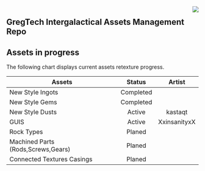 <div>
  <img src="https://i.imgur.com/9jkn0cO.png" align="right">
</div>
<h2 align="left">GregTech Intergalactical Assets Management Repo</h2>

Assets in progress
------
The following chart displays current assets retexture progress.

| Assets                              | Status         | Artist          |
| ------------------                  |:-------------: | :-------------: |
| New Style Ingots                    | Completed      |                 |
| New Style Gems                      | Completed      |                 |
| New Style Dusts                     | Active         | kastaqt         |
| GUIS                                | Active         | XxinsanityxX    |
| Rock Types                          | Planed         |                 |
| Machined Parts (Rods,Screws,Gears)  | Planed         |                 |
| Connected Textures Casings          | Planed         |                 |
